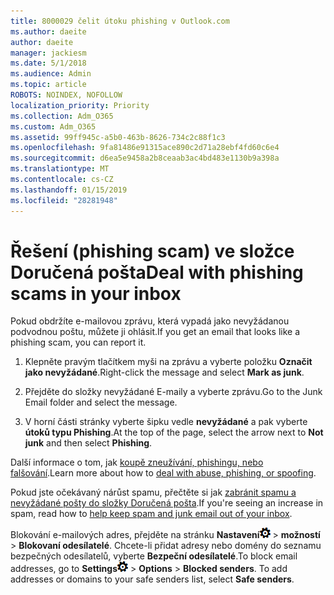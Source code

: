 ```yaml
---
title: 8000029 čelit útoku phishing v Outlook.com
ms.author: daeite
author: daeite
manager: jackiesm
ms.date: 5/1/2018
ms.audience: Admin
ms.topic: article
ROBOTS: NOINDEX, NOFOLLOW
localization_priority: Priority
ms.collection: Adm_O365
ms.custom: Adm_O365
ms.assetid: 99ff945c-a5b0-463b-8626-734c2c88f1c3
ms.openlocfilehash: 9fa81486e91315ace890c2d71a28ebf4fd60c6e4
ms.sourcegitcommit: d6ea5e9458a2b8ceaab3ac4bd483e1130b9a398a
ms.translationtype: MT
ms.contentlocale: cs-CZ
ms.lasthandoff: 01/15/2019
ms.locfileid: "28281948"
---
```

# <a name="deal-with-phishing-scams-in-your-inbox"></a><span data-ttu-id="8bca9-102">Řešení (phishing scam) ve složce Doručená pošta</span><span class="sxs-lookup"><span data-stu-id="8bca9-102">Deal with phishing scams in your inbox</span></span>

<span data-ttu-id="8bca9-103">Pokud obdržíte e-mailovou zprávu, která vypadá jako nevyžádanou podvodnou poštu, můžete ji ohlásit.</span><span class="sxs-lookup"><span data-stu-id="8bca9-103">If you get an email that looks like a phishing scam, you can report it.</span></span>
  
1. <span data-ttu-id="8bca9-104">Klepněte pravým tlačítkem myši na zprávu a vyberte položku **Označit jako nevyžádané**.</span><span class="sxs-lookup"><span data-stu-id="8bca9-104">Right-click the message and select **Mark as junk**.</span></span> 
    
2. <span data-ttu-id="8bca9-105">Přejděte do složky nevyžádané E-maily a vyberte zprávu.</span><span class="sxs-lookup"><span data-stu-id="8bca9-105">Go to the Junk Email folder and select the message.</span></span>
    
3. <span data-ttu-id="8bca9-106">V horní části stránky vyberte šipku vedle **nevyžádané** a pak vyberte **útoků typu Phishing**.</span><span class="sxs-lookup"><span data-stu-id="8bca9-106">At the top of the page, select the arrow next to **Not junk** and then select **Phishing**.</span></span> 
    
<span data-ttu-id="8bca9-107">Další informace o tom, jak [koupě zneužívání, phishingu, nebo falšování](https://go.microsoft.com/fwlink/p/?linkid=873139).</span><span class="sxs-lookup"><span data-stu-id="8bca9-107">Learn more about how to [deal with abuse, phishing, or spoofing](https://go.microsoft.com/fwlink/p/?linkid=873139).</span></span>
  
<span data-ttu-id="8bca9-108">Pokud jste očekávaný nárůst spamu, přečtěte si jak [zabránit spamu a nevyžádané pošty do složky Doručená pošta](https://go.microsoft.com/fwlink/p/?linkid=873140).</span><span class="sxs-lookup"><span data-stu-id="8bca9-108">If you're seeing an increase in spam, read how to [help keep spam and junk email out of your inbox](https://go.microsoft.com/fwlink/p/?linkid=873140).</span></span>
  
<span data-ttu-id="8bca9-p101">Blokování e-mailových adres, přejděte na stránku **Nastavení**![nastavení](media/f4b2e798-fff1-4a14-931f-5677a4543b58.png) \> **možností** \> **Blokovaní odesílatelé**. Chcete-li přidat adresy nebo domény do seznamu bezpečných odesílatelů, vyberte **Bezpeční odesílatelé**.</span><span class="sxs-lookup"><span data-stu-id="8bca9-p101">To block email addresses, go to **Settings**![Settings](media/f4b2e798-fff1-4a14-931f-5677a4543b58.png) \> **Options** \> **Blocked senders**. To add addresses or domains to your safe senders list, select **Safe senders**.</span></span> 
  

